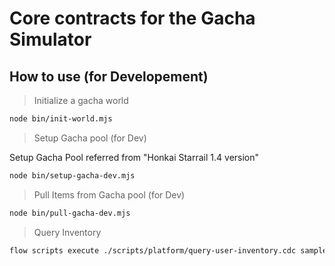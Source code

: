 # Core contracts for the Gacha Simulator

## How to use (for Developement)

> Initialize a gacha world

```bash
node bin/init-world.mjs
```

> Setup Gacha pool (for Dev)

Setup Gacha Pool referred from "Honkai Starrail 1.4 version"

```bash
node bin/setup-gacha-dev.mjs
```

> Pull Items from Gacha pool (for Dev)

```bash
node bin/pull-gacha-dev.mjs
```

> Query Inventory

```bash
flow scripts execute ./scripts/platform/query-user-inventory.cdc sample bt.wood
```
